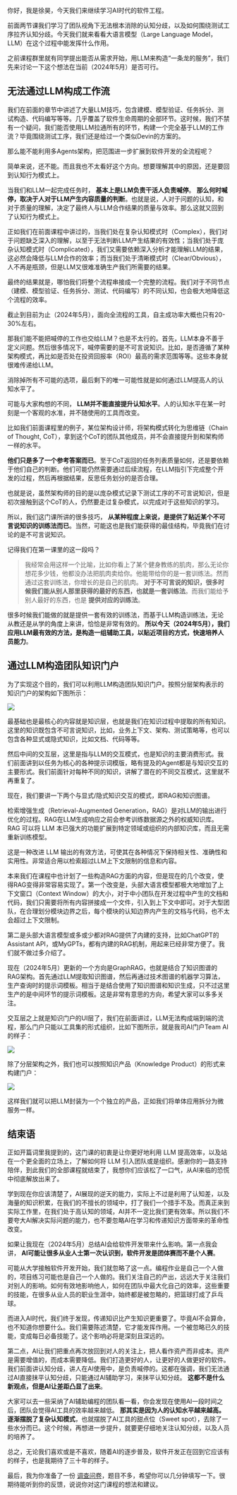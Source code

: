 你好，我是徐昊，今天我们来继续学习AI时代的软件工程。

前面两节课我们学习了团队视角下无法根本消除的认知分歧，以及如何围绕测试工序拉齐认知分歧。今天我们就来看看大语言模型（Large Language Model，LLM）在这个过程中能发挥什么作用。

之前课程群里就有同学提出能否从需求开始，用LLM来构造“一条龙的服务”，我们先来讨论一下这个想法在当前（2024年5月）是否可行。

## 无法通过LLM构成工作流

我们在前面的章节中讲述了大量LLM技巧，包含建模、模型验证、任务拆分、测试构造、代码编写等等。几乎覆盖了软件生命周期的全部环节。这时候，我们不禁有一个疑问，我们能否使用LLM拉通所有的环节，构建一个完全基于LLM的工作流？毕竟围绕测试工序，我们还是给过一个类似Devin的方案的。

那么能不能利用多Agents架构，把范围进一步扩展到软件开发的全流程呢？

简单来说，还不能。而且我也不太看好这个方向。想要理解其中的原因，还是要回到认知行为模式上。

当我们和LLM一起完成任务时， **基本上是LLM负责干活人负责喊停**。 **那么何时喊停，取决于人对于LLM产生内容质量的判断**。也就是说，人对于问题的认知，和对于质量的理解，决定了最终人与LLM合作结果的质量与效率。那么这就又回到了认知行为模式上。

正如我们在前面课程中讲过的，当我们处在复杂认知模式时（Complex），我们对于问题缺乏深入的理解，以至于无法判断LLM产生结果的有效性；当我们处于庞杂认知模式时（Complicated），我们又需要依赖深入分析才能理解LLM的结果，这必然会降低与LLM合作的效率；而当我们处于清晰模式时（Clear/Obvious），人不再是瓶颈，但是LLM又很难准确生产我们所需要的结果。

最终的结果就是，哪怕我们将整个流程串接成一个完整的流程。我们对于不同节点（建模、模型验证、任务拆分、测试、代码编写）的不同认知，也会极大地降低这个流程的效率。

截止到目前为止（2024年5月），面向全流程的工具，自主成功率大概也只有20-30%左右。

那我们能不能把喊停的工作也交给LLM？也是不太行的。首先，LLM本身不善于定义问题。然后很多情况下，喊停需要的是不可言说知识。比如，是否遵循了某种架构模式，再比如是否处在投资回报率（ROI）最高的需求范围等等。这些本身就很难传递给LLM。

消除掉所有不可能的选项，最后剩下的唯一可能性就是如何通过LLM提高人的认知水平了。

可能与大家构想的不同， **LLM并不能直接提升认知水平**。人的认知水平在某一时刻是一个客观的水准，并不随使用的工具而改变。

比如我们前面课程里的例子，某位架构设计师，将架构模式转化为思维链（Chain of Thought, CoT），拿到这个CoT的团队其他成员，并不会直接提升到和架构师一样的水平。

**他们只是多了一个参考答案而已**。至于CoT返回的任务列表质量如何，还是要依赖于他们自己的判断。他们可能仍然需要通过后续流程，在LLM指引下完成整个开发的过程，然后再根据结果，反思任务划分的是否合理。

也就是说，虽然架构师的目的是以庞杂模式记录下测试工序的不可言说知识，但是初次接触到这个CoT的人，仍然要走过复杂模式，以完成对于这些知识的学习。

所以，我们这门课所讲的很多技巧， **从某种程度上来说，是提供了贴近某个不可言说知识的训练法而已**。当然，可能这也是我们能获得的最佳结构，毕竟我们在讨论的是不可言说知识。

记得我们在第一课里的这一段吗？

> 我经常会用这样一个比喻，比如你看上了某个健身教练的肌肉，那么无论你想花多少钱，他都没办法把肌肉卖给你。他能带给你的是一套训练法。然而通过这套训练法，你增长的是自己的肌肉。 **对于不可言说的知识，很多时候我们能从别人那里获得的最好的东西，也就是一套训练法**。而我们能给予别人最好的东西，也是 **提供对应的训练法**。

很多时候我们能做的就是提供一套有效的训练法，而基于LLM构造训练法，无论从教还是从学的角度上来讲，恰恰是非常有效的。 **所以今天（2024年5月），我们应用LLM最有效的方法，是构造一组辅助工具，以贴近项目的方式，快速培养人员能力**。

## 通过LLM构造团队知识门户

为了实现这个目的，我们可以利用LLM构造团队知识门户。按照分层架构表示的知识门户的架构如下图所示：

![](https://static001.geekbang.org/resource/image/67/30/67ef0b7c71e2602a81c1abf91baffc30.jpg?wh=1719x783)

最基础也是最核心的内容就是知识层，也就是我们在知识过程中提取的所有知识。这里的知识既包含不可言说知识，比如，业务上下文、架构、测试策略等，也可以包含各种显式或隐式知识，比如文档、代码等等。

然后中间的交互层，这里是指与LLM的交互模式，也是知识的主要消费形式。我们前面讲到以任务为核心的各种提示词模版，略有提及的Agent都是与知识交互的主要形式。我们前面针对每种不同的知识，讲解了潜在的不同交互模式，这里就不再重复了。

现在，我们要讲一下两个与显式/隐式知识交互的模式，即RAG和知识图谱。

检索增强生成（Retrieval-Augmented Generation，RAG）是对LLM的输出进行优化的过程。RAG在LLM生成响应之前会参考训练数据源之外的权威知识库。RAG 可以将 LLM 本已强大的功能扩展到特定领域或组织的内部知识库，而且无需重新训练模型。

这是一种改进 LLM 输出的有效方法，可使其在各种情况下保持相关性、准确性和实用性。非常适合用以检索超过LLM上下文限制的信息和内容。

本来我们在课程中也计划了一些构造RAG方面的内容，但是现在的几个改变，使得RAG变得非常容易实现了。第一个改变是，头部大语言模型都极大地增加了上下文窗口（Context Window）的大小，对于中小团队在开发过程中产生的文档和代码，我们只需要将所有内容拼接成一个文件，引入到上下文中即可。对于大型团队，在合理划分模块边界之后，每个模块的认知边界内产生的文档与代码，也不太会超过上下文限制。

第二是头部大语言模型或多或少都对RAG提供了内建的支持，比如ChatGPT的Assistant API，或MyGPTs，都有内建的RAG机制，用起来已经非常方便了。我们就不做过多介绍了。

现在（2024年5月）更新的一个方向是GraphRAG，也就是结合了知识图谱的RAG架构。首先通过LLM提取知识图谱，然后再通过技术图谱的机器学习算法，生产查询时的提示词模板。相当于是结合使用了知识图谱和知识生成，只不过这里生产的是中间环节的提示词模板。这是非常有意思的方向，希望大家可以多多关注。

交互层之上就是知识门户的UI层了，我们在前面讲过，LLM无法构成端到端的流程，那么门户只能以工具集的形式组织，比如下图所示，就是我司AI门户Team AI的样子：

![](https://static001.geekbang.org/resource/image/d3/57/d368441dd8b9a0f46ea87d9be3a65c57.jpg?wh=2752x2153)

除了分层架构之外，我们也可以按照知识产品（Knowledge Product）的形式来构建门户：

![](https://static001.geekbang.org/resource/image/c0/f5/c06087c56948e6675c443af95350b9f5.jpg?wh=1702x863)

这样我们就可以把LLM封装为一个个独立的产品，正如我们将单体应用拆分为微服务一样。

## 结束语

正如开篇词里我提到的，这门课的初衷是让你更好地利用 LLM 提高效率，以及站在一个更全面的立场上，了解如何将 LLM 引入团队或是组织。感谢你的一路支持陪伴，到此我们的全部课程就结束了，我想你们应该松了一口气，从AI来临的恐慌中彻底解放出来了。

学到现在你应该清楚了，AI展现的逆天的能力，实际上不过是利用了认知差，以及海量的知识积累，在我们的不擅长的领域中，打了我们一个措手不及。而真正来到实际工作里，在我们处于高认知的领域，AI并不一定比我们更有效率。所以我们不要夸大AI解决实际问题的能力，也不要忽略AI在学习和传递知识方面带来的革命性改变。

如果让我现在（2024年5月）总结AI会给软件开发带来什么影响。第一点我会讲， **AI可能让很多从业人士第一次认识到，软件开发是团体赛而不是个人赛**。

可能从大学接触软件开发开始，我们就忽略了这一点。编程作业是自己一个人做的，项目练习可能也是自己一个人做的。我们关注自己的产出，远远大于关注我们对别人的影响。如何有效地影响他人，如何在团队中最大化自己的效率，这些重要的技能，在很多从业人员的职业生涯中，始终都是被忽略的，把篮球打成了乒乓球。

而进入AI时代，我们终于发现，传递知识比产生知识更重要了。毕竟AI不会算命，也不知道你想要什么。我们需要陈述清楚，它才能发挥作用。一个被忽略已久的技能，变成每日必备技能了。这个影响必将是深刻且深远的。

第二点，AI让我们把重点再次放回到对人的关注上，把人看作资产而非成本。资产是需要增值的，而成本需要降低。我们打造更好的人，让更好的人做更好的软件。我们前面讲认知分歧，讲人在AI使用中，是负责喊停的。这都在强调，我们无法通过AI直接抹平认知分歧，只能通过AI辅助学习，来抹平认知分歧。 **这都不是什么新观点，但是AI让差距凸显了出来**。

大家可以去一些采纳了AI辅助编程的团队看一看，你会发现在使用AI一段时间之后，团队会觉得AI工具的效率越来越低。 **那其实是因为人的认知水平越来越高。逐渐摆脱了复杂认知模式**，也就摆脱了AI工具的甜点位（Sweet spot），去除了一些水分而已。这个时候，再想进一步提升，就要更仔细地关注认知分歧，以及人员的培养了。

总之，无论我们喜欢或是不喜欢，随着AI的逐步普及，软件开发正在回到它应该有的样子，也是我期待了三十年的样子。

最后，我为你准备了一份 [调查问卷](https://jinshuju.net/f/KzVpBV)，题目不多，希望你可以几分钟填写一下。很期待能听到你的反馈，说说你对这门课程的想法和建议。